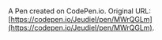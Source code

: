 # 

A Pen created on CodePen.io. Original URL: [https://codepen.io/Jeudiel/pen/MWrQGLm](https://codepen.io/Jeudiel/pen/MWrQGLm).

